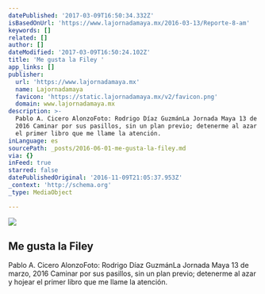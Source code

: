 ```yaml
---
datePublished: '2017-03-09T16:50:34.332Z'
isBasedOnUrl: 'https://www.lajornadamaya.mx/2016-03-13/Reporte-8-am'
keywords: []
related: []
author: []
dateModified: '2017-03-09T16:50:24.102Z'
title: 'Me gusta la Filey '
app_links: []
publisher:
  url: 'https://www.lajornadamaya.mx'
  name: Lajornadamaya
  favicon: 'https://static.lajornadamaya.mx/v2/favicon.png'
  domain: www.lajornadamaya.mx
description: >-
  Pablo A. Cicero AlonzoFoto: Rodrigo Díaz GuzmánLa Jornada Maya 13 de marzo,
  2016 Caminar por sus pasillos, sin un plan previo; detenerme al azar y hojear
  el primer libro que me llame la atención.
inLanguage: es
sourcePath: _posts/2016-06-01-me-gusta-la-filey.md
via: {}
inFeed: true
starred: false
datePublishedOriginal: '2016-11-09T21:05:37.953Z'
_context: 'http://schema.org'
_type: MediaObject

---
```

<article style=""><img src="https://s3-us-west-2.amazonaws.com/the-grid-img/p/234ce5b25b64abce47264c43d6eb567d553c50db.jpg" /><h1>Me gusta la Filey </h1><p>Pablo A. Cicero AlonzoFoto: Rodrigo Díaz GuzmánLa Jornada Maya 13 de marzo, 2016 Caminar por sus pasillos, sin un plan previo; detenerme al azar y hojear el primer libro que me llame la atención.</p></article>